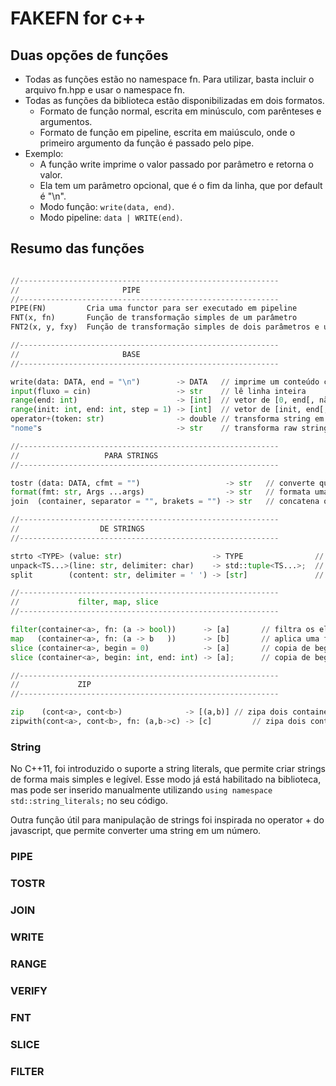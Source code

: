 # FAKEFN for c++

[](toc)
[](toc)

## Duas opções de funções

- Todas as funções estão no namespace fn. Para utilizar, basta incluir o arquivo fn.hpp e usar o namespace fn.
- Todas as funções da biblioteca estão disponibilizadas em dois formatos.
  - Formato de função normal, escrita em minúsculo, com parênteses e argumentos.
  - Formato de função em pipeline, escrita em maiúsculo, onde o primeiro argumento da função é passado pelo pipe.
- Exemplo:
  - A função write imprime o valor passado por parâmetro e retorna o valor.
  - Ela tem um parâmetro opcional, que é o fim da linha, que por default é "\n".
  - Modo função: `write(data, end)`.
  - Modo pipeline: `data | WRITE(end)`.

[](load)[](tests/duas.cpp)[](fenced=cpp)
[](load)[](tests/modopipe.cpp)[](fenced=cpp)

## Resumo das funções

```py

//----------------------------------------------------------
//                       PIPE 
//----------------------------------------------------------
PIPE(FN)         Cria uma functor para ser executado em pipeline
FNT(x, fn)       Função de transformação simples de um parâmetro
FNT2(x, y, fxy)  Função de transformação simples de dois parâmetros e uma transformação

//----------------------------------------------------------
//                       BASE 
//----------------------------------------------------------

write(data: DATA, end = "\n")        -> DATA   // imprime um conteúdo convertido pelo tostr
input(fluxo = cin)                   -> str    // lê linha inteira
range(end: int)                      -> [int]  // vetor de [0, end[, não inclui o end
range(init: int, end: int, step = 1) -> [int]  // vetor de [init, end[, não inclui o end
operator+(token: str)                -> double // transforma string em double
"nome"s                              -> str    // transforma raw string em string

//----------------------------------------------------------
//                   PARA STRINGS
//----------------------------------------------------------

tostr (data: DATA, cfmt = "")                   -> str   // converte qualquer coisa para string e formata
format(fmt: str, Args ...args)                  -> str   // formata uma string usando {} e printf
join  (container, separator = "", brakets = "") -> str   // concatena os elementos de um container 

//----------------------------------------------------------
//                  DE STRINGS
//----------------------------------------------------------

strto <TYPE> (value: str)                    -> TYPE                // dado tipo, converte string para esse tipo
unpack<TS...>(line: str, delimiter: char)    -> std::tuple<TS...>;  // dado tipos e delimitador, separa em uma tupla 
split        (content: str, delimiter = ' ') -> [str]               // dado um delimitador, separa em vetor de strings

//----------------------------------------------------------
//             filter, map, slice  
//----------------------------------------------------------

filter(container<a>, fn: (a -> bool))      -> [a]       // filtra os elementos que satisfazem a função
map   (container<a>, fn: (a -> b   ))      -> [b]       // aplica uma função em todos os elementos
slice (container<a>, begin = 0)            -> [a]       // copia de begin até o final
slice (container<a>, begin: int, end: int) -> [a];      // copia de begin até end

//----------------------------------------------------------
//             ZIP
//----------------------------------------------------------

zip    (cont<a>, cont<b>)              -> [(a,b)] // zipa dois containers em um cont de pares
zipwith(cont<a>, cont<b>, fn: (a,b->c) -> [c]         // zipa dois containers usando uma função

```

### String

No C++11, foi introduzido o suporte a string literals, que permite criar strings de forma mais simples e legível.
Esse modo já está habilitado na biblioteca, mas pode ser inserido manualmente utilizando `using namespace std::string_literals;` no seu código.

Outra função útil para manipulação de strings foi inspirada no operator + do javascript, que permite converter uma string em um número.

[](load)[](tests/str.cpp)[](fenced=cpp)
[](load)

### PIPE

[](load)[](fn.hpp)[](fenced=cpp:extract=pipe)
[](load)

[](load)[](tests/pipe.cpp)[](fenced=cpp)
[](load)

### TOSTR

[](load)[](fn.hpp)[](fenced=cpp:extract=tostr)
[](load)

[](load)[](tests/tostr.cpp)[](fenced=cpp)
[](load)

### JOIN

[](load)[](fn.hpp)[](fenced=cpp:extract=join)
[](load)

[](load)[](tests/join.cpp)[](fenced=cpp)
[](load)

### WRITE

[](load)[](fn.hpp)[](fenced=cpp:extract=write)
[](load)

[](load)[](tests/write.cpp)[](fenced=cpp)
[](load)

### RANGE

[](load)[](fn.hpp)[](fenced=cpp:extract=range)
[](load)

[](load)[](tests/range.cpp)[](fenced=cpp)
[](load)

### VERIFY

[](load)[](fn.hpp)[](fenced=cpp:extract=verify)
[](load)

### FNT

[](load)[](fn.hpp)[](fenced=cpp:extract=fnt)
[](load)

[](load)[](tests/fnt.cpp)[](fenced=cpp)
[](load)

### SLICE

[](load)[](fn.hpp)[](fenced=cpp:extract=slice)
[](load)

[](load)[](tests/slice.cpp)[](fenced=cpp)
[](load)

### FILTER

[](load)[](fn.hpp)[](fenced=cpp:extract=filter)
[](load)

[](load)[](tests/filter.cpp)[](fenced=cpp)
[](load)
